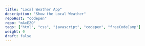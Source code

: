 ```yaml
---
title: "Local Weather App"
description: "Show the Local Weather"
repoHost: "codepen"
repo: "mAxEZQ"
tags: ["html", "css", "javascript", "codepen", "freeCodeCamp"]
weight: 0
draft: false
---
```

